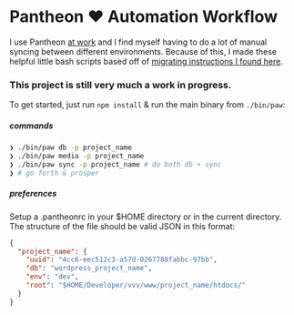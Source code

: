 Pantheon &hearts; Automation Workflow
===

I use Pantheon [at work](http://teamcolab.com/) and I find myself having to do a lot of manual syncing between different environments. Because of this, I made these helpful little bash scripts based off of [migrating instructions I found here](https://pantheon.io/blog/importing-large-wordpress-sites-pantheon).

### This project is still very much a work in progress.

To get started, just run `npm install` & run the main binary from `./bin/paw`:

##### commands

```sh
❯ ./bin/paw db -p project_name
❯ ./bin/paw media -p project_name
❯ ./bin/paw sync -p project_name # do both db + sync
❯ # go forth & prosper
```

##### preferences

Setup a .pantheonrc in your $HOME directory or in the current directory. The structure of the file should be valid JSON in this format:

```json
{
  "project_name": {
    "uuid": "4cc6-eec512c3-a57d-0267788fabbc-97bb",
    "db": "wordpress_project_name",
    "env": "dev",
    "root": "$HOME/Developer/vvv/www/project_name/htdocs/"
  }
}
```
